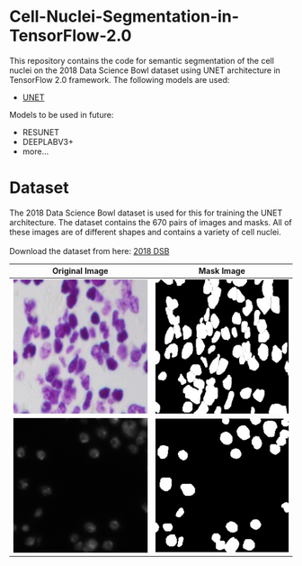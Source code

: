 # Cell-Nuclei-Segmentation-in-TensorFlow-2.0

This repository contains the code for semantic segmentation of the cell nuclei on the 2018 Data Science Bowl dataset using UNET architecture in TensorFlow 2.0 framework.
The following models are used:
- [UNET](https://arxiv.org/abs/1505.04597)

Models to be used in future:
- RESUNET
- DEEPLABV3+
- more...

# Dataset
The 2018 Data Science Bowl dataset is used for this for training the UNET architecture. The dataset contains the 670 pairs of images and masks. All of these images are of different shapes and contains a variety of cell nuclei.
<br/> <br/>
Download the dataset from here: [2018 DSB](www.kaggle.com/dataset/84613660e1f97d3b23a89deb1ae6199a0c795ec1f31e2934527a7f7aad7d8c37)

Original Image             |  Mask Image
:-------------------------:|:-------------------------:
![](img/img1.jpg)  |  ![](img/mask1.jpg)
![](img/img2.jpg)  |  ![](img/mask2.jpg)
